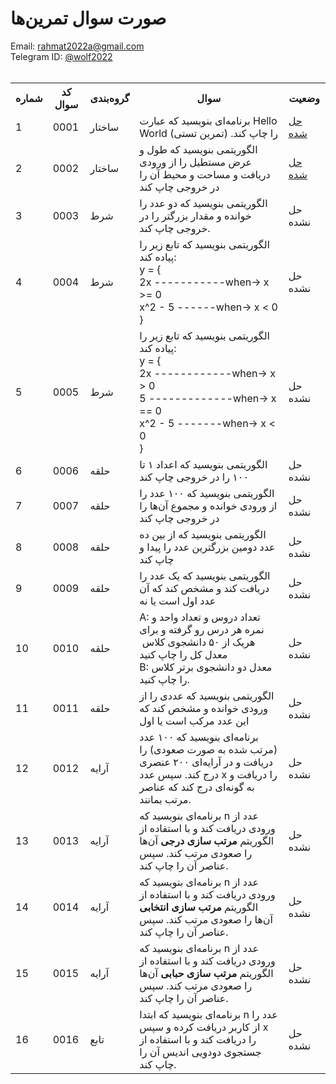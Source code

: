 # صورت سوال تمرین‌ها
Email: <a href="mailto:rahmat2022a@gmail.com">rahmat2022a@gmail.com</a>
<br>
Telegram ID: <a href="https://t.me/wolf2022">@wolf2022</a>
<br><br>
<div>
<table>
  <tr>
    <th>شماره</th>
    <th>کد سوال</th>
    <th>گروه‌بندی</th>
    <th>سوال</th>
    <th>وضعیت</th>
  </tr>
  <tr>
    <td>1</td>
    <td>0001</td>
    <td>ساختار</td>
    <td>برنامه‌ای بنویسید که عبارت Hello World را چاپ کند. (تمرین تستی)</td>
    <td><a href="/src/0001">حل شده</a></td>
  </tr>
  <tr>
    <td>2</td>
    <td>0002</td>
    <td>ساختار</td>
    <td>
      الگوریتمی بنویسید که طول و عرض مستطیل را از ورودی دریافت و مساحت و محیط آن را در خروجی چاپ کند
    </td>
    <td><a href="/src/0002">حل شده</a></td>
  </tr>
  <tr>
    <td>3</td>
    <td>0003</td>
    <td>شرط</td>
    <td>
      الگوریتمی بنویسید که دو عدد را خوانده و مقدار بزرگتر را در خروجی چاپ کند.
    </td>
    <td>حل نشده</td>
  </tr>
  <tr>
    <td>4</td>
    <td>0004</td>
    <td>شرط</td>
    <td>
      الگوریتمی بنویسید که تابع زیر را پیاده کند:<br>
      <div dir='ltr'>
      y = {<br>
        2x -----------when-> x >= 0<br>
        x^2 - 5 ------when-> x < 0<br>
      }
      </div>
    </td>
    <td>حل نشده</td>
  </tr>
  <tr>
    <td>5</td>
    <td>0005</td>
    <td>شرط</td>
    <td>
      الگوریتمی بنویسید که تابع زیر را پیاده کند:<br>
      <div dir='ltr'>
      y = {<br>
        2x ------------when-> x > 0<br>
        5 -------------when-> x == 0<br>
        x^2 - 5 -------when-> x < 0<br>
      }
      </div>
    </td>
    <td>حل نشده</td>
  </tr>
  <tr>
    <td>6</td>
    <td>0006</td>
    <td>حلقه</td>
    <td>
      الگوریتمی بنویسید که اعداد ۱ تا ۱۰۰ را در خروجی چاپ کند
    </td>
    <td>حل نشده</td>
  </tr>
  <tr>
    <td>7</td>
    <td>0007</td>
    <td>حلقه</td>
    <td>
      الگوریتمی بنویسید که ۱۰۰ عدد را از ورودی خوانده و مجموع آن‌ها را در خروجی چاپ کند
    </td>
    <td>حل نشده</td>
  </tr>
  <tr>
    <td>8</td>
    <td>0008</td>
    <td>حلقه</td>
    <td>
      الگوریتمی بنویسید که از بین ده عدد دومین بزرگترین عدد را پیدا و چاپ کند
    </td>
    <td>حل نشده</td>
  </tr>
  <tr>
    <td>9</td>
    <td>0009</td>
    <td>حلقه</td>
    <td>
      الگوریتمی بنویسید که یک عدد را دریافت کند و مشخص کند که آن عدد اول است یا نه
    </td>
    <td>حل نشده</td>
  </tr>
  <tr>
    <td>10</td>
    <td>0010</td>
    <td>حلقه</td>
    <td>
      A: تعداد دروس و تعداد واحد و نمره هر درس رو گرفته و برای هریک از ۵۰ دانشجوی کلاس  معدل کل را چاپ کنید
      <br>‌B: معدل دو دانشجوی برتر کلاس را چاپ کنید.
    </td>
    <td>حل نشده</td>
  </tr>
  <tr>
    <td>11</td>
    <td>0011</td>
    <td>حلقه</td>
    <td>
      الگوریتمی بنویسید که عددی را از ورودی خوانده و مشخص کند که این عدد مرکب است یا اول
    </td>
    <td>حل نشده</td>
  </tr>
  <tr>
    <td>12</td>
    <td>0012</td>
    <td>آرایه</td>
    <td>
      برنامه‌ای بنویسید که ۱۰۰ عدد (مرتب شده به صورت صعودی) را دریافت و در آرایه‌ای ۲۰۰ عنصری درج کند. سپس عدد x را دریافت و به گونه‌ای درج کند که عناصر مرتب بمانند.
    </td>
    <td>حل نشده</td>
  </tr>
  <tr>
    <td>13</td>
    <td>0013</td>
    <td>آرایه</td>
    <td>
      برنامه‌ای بنویسید که n عدد از ورودی دریافت کند و با استفاده از الگوریتم <strong>مرتب سازی درجی</strong> آن‌ها را صعودی مرتب کند. سپس عناصر آن را چاپ کند.
    </td>
    <td>حل نشده</td>
  </tr>
  <tr>
    <td>14</td>
    <td>0014</td>
    <td>آرایه</td>
    <td>
      برنامه‌ای بنویسید که n عدد از ورودی دریافت کند و با استفاده از الگوریتم <strong>مرتب سازی انتخابی</strong> آن‌ها را صعودی مرتب کند. سپس عناصر آن را چاپ کند.
    </td>
    <td>حل نشده</td>
  </tr>
  <tr>
    <td>15</td>
    <td>0015</td>
    <td>آرایه</td>
    <td>
      برنامه‌ای بنویسید که n عدد از ورودی دریافت کند و با استفاده از الگوریتم <strong>مرتب سازی حبابی</strong> آن‌ها را صعودی مرتب کند. سپس عناصر آن را چاپ کند.
    </td>
    <td>حل نشده</td>
  </tr>
  <tr>
    <td>16</td>
    <td>0016</td>
    <td>تابع</td>
    <td>
      برنامه‌ای بنویسید که ابتدا n عدد را از کاربر دریافت کرده و سپس x را دریافت کند و با استفاده از جستجوی دودویی اندیس آن را چاپ کند.
    </td>
    <td>حل نشده</td>
  </tr>
<table>
</div>
<!-- <a href="/src/0?">حل شده</a> -->